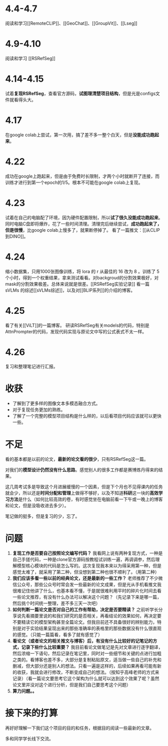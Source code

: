 # 4.4-4.7
阅读和学习[[RemoteCLIP]]、[[GeoChat]]、[[GroupVit]]、[[Lseg]]
# 4.9-4.10
阅读和学习 [[RSRefSeg]]
# 4.14-4.15
试着**复现RSRefSeg**，查看官方源码，**试图理清楚项目结构**，但是光是configs文件就看得头大。
# 4.17
在google colab上尝试，第一次用，搞了差不多一整个白天，但是**没能成功跑起来**。
# 4.22
成功在google上跑起来，但是由于免费时长限制，才两个小时就断开了连接，而训练才进行到第一个epoch的1/5。根本不可能在google colab上复现。
# 4.23
试着在自己的电脑配了环境，因为硬件配置限制，所以**试了很久没能成功跑起来**。同时电脑C盘即将爆炸，花了一些时间清理。清理完后继续尝试，**成功跑起来了，但是很慢**，比google colab上慢多了，就果断停掉了。
看了一篇推文：[[从CLIP到DINO]]。
# 4.24 
缩小数据集，只用1000张图像训练，将 lora 的 r 从最佳的 16 改为 8 。训练了 5 个小时，得到一个权重结果，拿来测试看看。对backgroud的分割效果极好，对mask的分割效果极差。总体来说就是很差。[[RSRefSeg实验记录]]
看一篇 sVLMs 的综述[[sVLMs综述]]，以及对[[BLIP系列]]的介绍的博客。
# 4.25
看了有关[[ViLT]]的一篇博客。
研读RSRefSeg有关models的代码，特别是AttnPrompter的代码，发现代码实现与原论文中写的公式表式不太一样。
# 4.26
复习和整理笔记进行汇报。
# 收获

* 了解到了更多样的图像文本多模态融合方式。
* 对于复现任务更加的熟练。
* 了解了一个完整的模型项目结构是什么样的，以后看项目代码应该就可以更快一些。
# 不足

看的基本都是以前的论文，**最新的论文看的很少**，只有RSRefSeg这一篇。

对我们的**模型设计仍然没有什么思路**。感觉别人的很多工作都是赛博炼丹得来的结果。

这几周考试多是导致这个月进展缓慢的一个因素，但是下个月也不见得课内的任务就会少，所以还是**时间分配和管理**上做得不够好，以及不知道**科研**这一块的**高效学习方法**是什么（如何比较高效的卷，有时感觉坐在电脑前看一下午或一晚上的博客和论文，但是没吸收进去多少）。

笔记做的挺多，但是复习的少，忘了。

# 问题

1. **复现工作是否要自己按照论文编写代码？** 我看网上说有两种复现方式，一种是自己手搓代码，一种是clone官方源码按教程试训练一遍，再调调参，然后理解模型核心模块的代码是怎么写的。这次复现我本来以为得采用第一种，但是感觉太难了，就采用了第二种，但没想到第二种也很不顺利了。（用第二种）
2. **我们应该多看一些以前的经典论文，还是最新的一些工作？** 老师推荐了不少微信公众号，那些公众号时常会发一些最新的论文成果，但是光从手机看推文我很难记住他讲了什么，也基本看不懂，于是就很难利用平时的碎片化时间去看一些论文推荐，有没有什么办法可以解决这个问题？（先记录下来是哪一篇，然后挑个时间统一整理，差不多三天一次吧）
3. **如何判断一篇论文是否对自己的工作有帮助，决定是否要精读？** 之前听学长分享说先看摘要里说的和我们研究的是否相关，再看结论的效果如何，再决定要不要精读它的模型架构甚至全篇论文。但我目前还不具备很好的辨别能力，特别是对于实验结果呈现出来的那些准确率的表格里的那些数据没有什么很直观的感觉。（只能一篇篇看，看多了就有感觉了）
4. **看论文（或者论文的相关推文与博客）后，有没有什么比较好的记笔记的方式，记录下些什么比较重要？** 我目前看论文做笔记是先对文章进行逐字翻译，然后浓缩一下语句，然后记录在笔记里，同时对一些细节和关键的点进行加粗之类的。看博客也差不多，大部分是复制粘贴原文，适当做一些自己的补充和删减，但大部分还是别人的想法。只看一遍是这样的，后续如果再看可能有新的收获，我就会进行修改，不断变成自己的想法。（按知乎高峰老师的方式来记录）（看一篇论文要思考它这个架构为什么就可以达到这个效果了呢？虽然论文里并没对这个进行分析，但是我们自己要思考这个问题）
5. **算力问题。。**

# 接下来的打算

再好好理解一下我们这个项目的目的和任务，根据目的阅读一些最新的文章。

多和同学学长线下交流。

